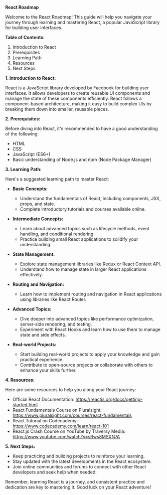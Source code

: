 **React Roadmap**

Welcome to the React Roadmap! This guide will help you navigate your journey through learning and mastering React, a popular JavaScript library for building user interfaces.

**Table of Contents:**

1. Introduction to React
2. Prerequisites
3. Learning Path
4. Resources
5. Next Steps

**1. Introduction to React:**

React is a JavaScript library developed by Facebook for building user interfaces. It allows developers to create reusable UI components and manage the state of these components efficiently. React follows a component-based architecture, making it easy to build complex UIs by breaking them down into smaller, reusable pieces.

**2. Prerequisites:**

Before diving into React, it's recommended to have a good understanding of the following:

- HTML
- CSS
- JavaScript (ES6+)
- Basic understanding of Node.js and npm (Node Package Manager)

**3. Learning Path:**

Here's a suggested learning path to master React:

- **Basic Concepts:**
  - Understand the fundamentals of React, including components, JSX, props, and state.
  - Complete introductory tutorials and courses available online.

- **Intermediate Concepts:**
  - Learn about advanced topics such as lifecycle methods, event handling, and conditional rendering.
  - Practice building small React applications to solidify your understanding.

- **State Management:**
  - Explore state management libraries like Redux or React Context API.
  - Understand how to manage state in larger React applications effectively.

- **Routing and Navigation:**
  - Learn how to implement routing and navigation in React applications using libraries like React Router.

- **Advanced Topics:**
  - Dive deeper into advanced topics like performance optimization, server-side rendering, and testing.
  - Experiment with React Hooks and learn how to use them to manage state and side effects.

- **Real-world Projects:**
  - Start building real-world projects to apply your knowledge and gain practical experience.
  - Contribute to open-source projects or collaborate with others to enhance your skills further.

**4. Resources:**

Here are some resources to help you along your React journey:

- Official React Documentation: https://reactjs.org/docs/getting-started.html
- React Fundamentals Course on Pluralsight: https://www.pluralsight.com/courses/react-fundamentals
- React Tutorial on Codecademy: https://www.codecademy.com/learn/react-101
- React.js Crash Course on YouTube by Traversy Media: https://www.youtube.com/watch?v=sBws8MSXN7A

**5. Next Steps:**

- Keep practicing and building projects to reinforce your learning.
- Stay updated with the latest developments in the React ecosystem.
- Join online communities and forums to connect with other React developers and seek help when needed.

Remember, learning React is a journey, and consistent practice and dedication are key to mastering it. Good luck on your React adventure!